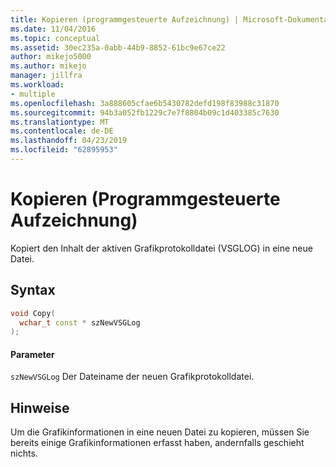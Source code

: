```yaml
---
title: Kopieren (programmgesteuerte Aufzeichnung) | Microsoft-Dokumentation
ms.date: 11/04/2016
ms.topic: conceptual
ms.assetid: 30ec235a-0abb-44b9-8852-61bc9e67ce22
author: mikejo5000
ms.author: mikejo
manager: jillfra
ms.workload:
- multiple
ms.openlocfilehash: 3a888605cfae6b5430782defd198f83988c31870
ms.sourcegitcommit: 94b3a052fb1229c7e7f8804b09c1d403385c7630
ms.translationtype: MT
ms.contentlocale: de-DE
ms.lasthandoff: 04/23/2019
ms.locfileid: "62895953"
---
```

# <a name="copy-programmatic-capture"></a>Kopieren (Programmgesteuerte Aufzeichnung)
Kopiert den Inhalt der aktiven Grafikprotokolldatei (VSGLOG) in eine neue Datei.

## <a name="syntax"></a>Syntax

```C++
void Copy(
  wchar_t const * szNewVSGLog
);
```

#### <a name="parameters"></a>Parameter
 `szNewVSGLog` Der Dateiname der neuen Grafikprotokolldatei.

## <a name="remarks"></a>Hinweise
 Um die Grafikinformationen in eine neuen Datei zu kopieren, müssen Sie bereits einige Grafikinformationen erfasst haben, andernfalls geschieht nichts.